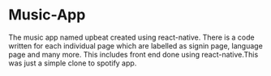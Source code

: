 # Music-App
The music app named upbeat created using react-native. There is a code written for each individual page which are labelled as signin page, language page and many more. This includes front end done using react-native.This was just a simple clone to spotify app. 
